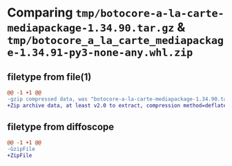 # Comparing `tmp/botocore-a-la-carte-mediapackage-1.34.90.tar.gz` & `tmp/botocore_a_la_carte_mediapackage-1.34.91-py3-none-any.whl.zip`

## filetype from file(1)

```diff
@@ -1 +1 @@
-gzip compressed data, was "botocore-a-la-carte-mediapackage-1.34.90.tar", last modified: Wed Apr 24 01:02:18 2024, max compression
+Zip archive data, at least v2.0 to extract, compression method=deflate
```

## filetype from diffoscope

```diff
@@ -1 +1 @@
-GzipFile
+ZipFile
```

